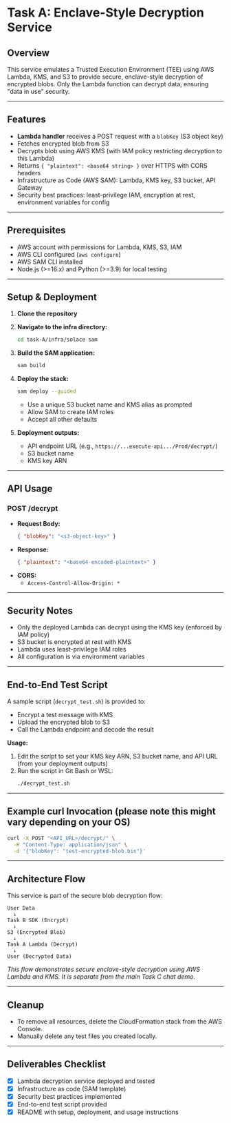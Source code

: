 # Task A: Enclave-Style Decryption Service

## Overview
This service emulates a Trusted Execution Environment (TEE) using AWS Lambda, KMS, and S3 to provide secure, enclave-style decryption of encrypted blobs. Only the Lambda function can decrypt data, ensuring "data in use" security.

---

## Features
- **Lambda handler** receives a POST request with a `blobKey` (S3 object key)
- Fetches encrypted blob from S3
- Decrypts blob using AWS KMS (with IAM policy restricting decryption to this Lambda)
- Returns `{ "plaintext": <base64 string> }` over HTTPS with CORS headers
- Infrastructure as Code (AWS SAM): Lambda, KMS key, S3 bucket, API Gateway
- Security best practices: least-privilege IAM, encryption at rest, environment variables for config

---

## Prerequisites
- AWS account with permissions for Lambda, KMS, S3, IAM
- AWS CLI configured (`aws configure`)
- AWS SAM CLI installed
- Node.js (>=16.x) and Python (>=3.9) for local testing

---

## Setup & Deployment

1. **Clone the repository**
2. **Navigate to the infra directory:**
   ```sh
   cd task-A/infra/solace sam
   ```
3. **Build the SAM application:**
   ```sh
   sam build
   ```
4. **Deploy the stack:**
   ```sh
   sam deploy --guided
   ```
   - Use a unique S3 bucket name and KMS alias as prompted
   - Allow SAM to create IAM roles
   - Accept all other defaults

5. **Deployment outputs:**
   - API endpoint URL (e.g., `https://...execute-api.../Prod/decrypt/`)
   - S3 bucket name
   - KMS key ARN

---

## API Usage

### **POST /decrypt**
- **Request Body:**
  ```json
  { "blobKey": "<s3-object-key>" }
  ```
- **Response:**
  ```json
  { "plaintext": "<base64-encoded-plaintext>" }
  ```
- **CORS:**
  - `Access-Control-Allow-Origin: *`

---

## Security Notes
- Only the deployed Lambda can decrypt using the KMS key (enforced by IAM policy)
- S3 bucket is encrypted at rest with KMS
- Lambda uses least-privilege IAM roles
- All configuration is via environment variables

---

## End-to-End Test Script
A sample script (`decrypt_test.sh`) is provided to:
- Encrypt a test message with KMS
- Upload the encrypted blob to S3
- Call the Lambda endpoint and decode the result

**Usage:**
1. Edit the script to set your KMS key ARN, S3 bucket name, and API URL (from your deployment outputs)
2. Run the script in Git Bash or WSL:
   ```sh
   ./decrypt_test.sh
   ```

---

## Example curl Invocation (please note this might vary depending on your OS)
```sh
curl -X POST "<API_URL>/decrypt/" \
  -H "Content-Type: application/json" \
  -d '{"blobKey": "test-encrypted-blob.bin"}'
```

---

## Architecture Flow

This service is part of the secure blob decryption flow:

```
User Data
  ↓
Task B SDK (Encrypt)
  ↓
S3 (Encrypted Blob)
  ↓
Task A Lambda (Decrypt)
  ↓
User (Decrypted Data)
```
*This flow demonstrates secure enclave-style decryption using AWS Lambda and KMS. It is separate from the main Task C chat demo.*

---

## Cleanup
- To remove all resources, delete the CloudFormation stack from the AWS Console.
- Manually delete any test files you created locally.

---

## Deliverables Checklist
- [x] Lambda decryption service deployed and tested
- [x] Infrastructure as code (SAM template)
- [x] Security best practices implemented
- [x] End-to-end test script provided
- [x] README with setup, deployment, and usage instructions 